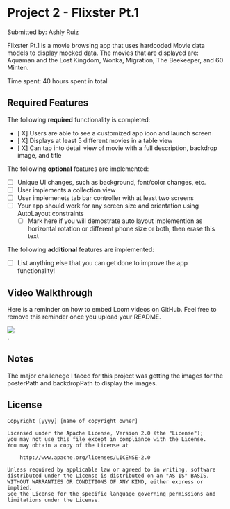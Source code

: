 # Project 2 - Flixster Pt.1

Submitted by: Ashly Ruiz

Flixster Pt.1 is a movie browsing app that uses hardcoded Movie data models to display mocked data. The movies that are displayed are: Aquaman and the Lost Kingdom, Wonka, Migration, The Beekeeper, and 60 Minten.

Time spent: 40 hours spent in total

## Required Features

The following **required** functionality is completed:

- [ X] Users are able to see a customized app icon and launch screen
- [ X] Displays at least 5 different movies in a table view
- [ X] Can tap into detail view of movie with a full description, backdrop image, and title
 
The following **optional** features are implemented:

- [ ] Unique UI changes, such as background, font/color changes, etc.
- [ ] User implements a collection view
- [ ] User implemenets tab bar controller with at least two screens
- [ ] Your app should work for any screen size and orientation using AutoLayout constraints
  - [ ] Mark here if you will demostrate auto layout implemention as horizontal rotation or different phone size or both, then erase this text

The following **additional** features are implemented:

- [ ] List anything else that you can get done to improve the app functionality!

## Video Walkthrough

Here is a reminder on how to embed Loom videos on GitHub. Feel free to remove this reminder once you upload your README. 

<div>
    <a href="https://www.loom.com/share/3d19a5cacb2d4a6490d1272f88eaf9c0">
    </a>
    <a href="https://www.loom.com/share/3d19a5cacb2d4a6490d1272f88eaf9c0">
      <img style="max-width:300px;" src="https://cdn.loom.com/sessions/thumbnails/3d19a5cacb2d4a6490d1272f88eaf9c0-with-play.gif">
    </a>
  </div> .

## Notes

The major challenege I faced for this project was getting the images for the posterPath and backdropPath to display the images.

## License

    Copyright [yyyy] [name of copyright owner]

    Licensed under the Apache License, Version 2.0 (the "License");
    you may not use this file except in compliance with the License.
    You may obtain a copy of the License at

        http://www.apache.org/licenses/LICENSE-2.0

    Unless required by applicable law or agreed to in writing, software
    distributed under the License is distributed on an "AS IS" BASIS,
    WITHOUT WARRANTIES OR CONDITIONS OF ANY KIND, either express or implied.
    See the License for the specific language governing permissions and
    limitations under the License.
